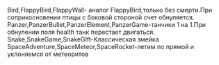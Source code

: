 Bird,FlappyBird,FlappyWall- аналог FlappyBird,только без смерти.При соприкосновении птицы с боковой стороной счет обнуляется.
Panzer,PanzerBullet,PanzerElement,PanzerGame-танчики 1 на 1.При обнулении поля health танк перестает двигаться.
Snake,SnakeGame,SnakeGIft-Классическая змейка
SpaceAdventure,SpaceMeteor,SpaceRocket-летим по прямой и уклоняемся от метеоритов 
